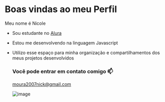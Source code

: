 # Boas vindas ao meu Perfil

Meu nome é Nicole
- Sou estudante no [Alura](https://www.alura.com.br)
- Estou me desenvolvendo na linguagem Javascript
- Utilizo esse espaço para minha organização e compartilhamentos dos meus projetos desenvolvidos

  ### Você pode entrar em contato comigo 📫

  moura2007nick@gmail.com

  ![image](https://github.com/user-attachments/assets/8e50bdda-03fb-45fb-aba3-3214bbea5fb8)

  
